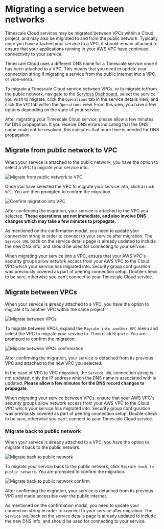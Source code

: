 # Migrating a service between networks

Timescale Cloud services may be migrated between VPCs within a Cloud project, and may also
be migrated to and from the public network. Typically, once you have attached your service
to a VPC, it should remain attached to ensure that your applications running in your AWS
VPC have continued connectivity to your service.

<highlight type="warning">
Timescale Cloud uses a different DNS name for a Timescale service once it has been attached
to a VPC. This means that you need to update your connection string if migrating a service
from the public internet into a VPC, or vice-versa.
</highlight>

To migrate a Timescale Cloud service between VPCs, or to migrate to/from the public network,
navigate to the [Services Dashboard](https://console.cloud.timescale.com/dashboard/services),
select the service you wish to migrate, click the `Operations` tab in the service details view,
and click the `VPC` tab within the `Operations` view. From this view, you have a few options
depending on the state of your service.

<highlight type="warning">
After migrating your Timescale Cloud service, please allow a few minutes for DNS
propagation. If you receive DNS errors indicating that the DNS name could not be resolved,
this indicates that more time is needed for DNS propagation.
</highlight>

## Migrate from public network to VPC
When your service is attached to the public network, you have the option to select a VPC
to migrate your service into.

<img class="main-content__illustration" src="https://s3.amazonaws.com/assets.timescale.com/docs/images/timescale-forge/migrate-public-to-vpc.png" alt="Migrate from public network to VPC"/>

Once you have selected the VPC to migrate your service into, click `Attach VPC`.
You are then prompted to confirm the migration.

<img class="main-content__illustration" src="https://s3.amazonaws.com/assets.timescale.com/docs/images/timescale-forge/migrate-public-to-vpc-confirm.png" alt="Confirm migration into VPC"/>

After confirming the migration, your service is attached to the VPC you selected.
**These operations are not immediate, and also involve DNS changes which may take a few
minutes to propagate.**

As mentioned on the confirmation modal, you need to update your connection string
in order to connect to your service after migration. The `Service URL` back on the
service details page is already updated to include the new DNS info, and should be used
for connecting to your service.

<highlight type="tip">
When migrating your service into a VPC, ensure that your AWS VPC's security groups
allow network access from your AWS VPC to the Cloud VPC which your service has
migrated into. Security group configuration was previously covered as part of
peering connection setup. Double-check to be sure, otherwise you can't
connect to your Timescale Cloud service.
</highlight>

## Migrate between VPCs
When your service is already attached to a VPC, you have the option to migrate
it to another VPC within the same project.

<img class="main-content__illustration" src="https://s3.amazonaws.com/assets.timescale.com/docs/images/timescale-forge/migrate-between-vpcs.png" alt="Migrate between VPCs"/>

To migrate between VPCs, expand the `Migrate into another VPC` menu and select the VPC
to migrate your service to. Then click `Migrate`. You are prompted to confirm
the migration.

<img class="main-content__illustration" src="https://s3.amazonaws.com/assets.timescale.com/docs/images/timescale-forge/migrate-between-vpcs-confirm.png" alt="Migrate between VPCs confirmation"/>

After confirming the migration, your service is detached from its previous VPC
and attached to the new VPC you selected.

In the case of VPC to VPC migration, the `Service URL` connection string is not
updated, only the IP address which the DNS name is associated with is updated.
**Please allow a few minutes for the DNS record changes to propagate.**

<highlight type="tip">
When migrating your service between VPCs, ensure that your AWS VPC's security groups
allow network access from your AWS VPC to the Cloud VPC which your service has
migrated into. Security group configuration was previously covered as part of
peering connection setup. Double-check to be sure, otherwise you can't
connect to your Timescale Cloud service.
</highlight>

### Migrate back to public network
When your service is already attached to a VPC, you have the option to migrate
it back to the public network.

<img class="main-content__illustration" src="https://s3.amazonaws.com/assets.timescale.com/docs/images/timescale-forge/migrate-back-to-public.png" alt="Migrate back to public network"/>

To migrate your service back to the public network, click `Migrate back to public network`.
You are prompted to confirm the migration.

<img class="main-content__illustration" src="https://s3.amazonaws.com/assets.timescale.com/docs/images/timescale-forge/migrate-back-to-public-confirm.png" alt="Migrate back to public network confirm"/>

After confirming the migration, your service is detached from its previous VPC
and made accessible over the public internet.

As mentioned on the confirmation modal, you need to update your connection string
in order to connect to your service after migration. The `Service URL` back on the
service details page is already updated to include the new DNS info, and should be used
for connecting to your service.
